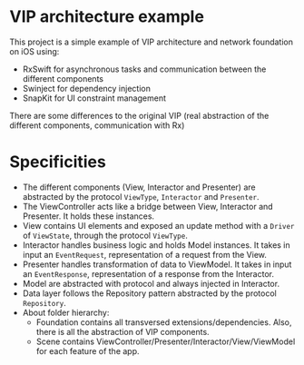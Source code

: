 # VIP architecture example

This project is a simple example of VIP architecture and network foundation on iOS using:
- RxSwift for asynchronous tasks and communication between the different components
- Swinject for dependency injection
- SnapKit for UI constraint management

There are some differences to the original VIP (real abstraction of the different components, communication with Rx)

# Specificities

- The different components (View, Interactor and Presenter) are abstracted by the protocol `ViewType`, `Interactor` and `Presenter`.
- The ViewController acts like a bridge between View, Interactor and Presenter. It holds these instances.
- View contains UI elements and exposed an update method with a `Driver` of `ViewState`, through the protocol `ViewType`.
- Interactor handles business logic and holds Model instances. It takes in input an `EventRequest`, representation of a request from the View.
- Presenter handles transformation of data to ViewModel. It takes in input an `EventResponse`, representation of a response from the Interactor.
- Model are abstracted with protocol and always injected in Interactor.
- Data layer follows the Repository pattern abstracted by the protocol `Repository`.
- About folder hierarchy:
	- Foundation contains all transversed extensions/dependencies. Also, there is all the abstraction of VIP components.
	- Scene contains ViewController/Presenter/Interactor/View/ViewModel for each feature of the app.
